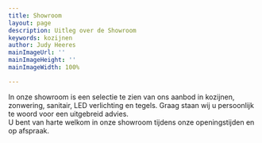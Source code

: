 ```yaml
---
title: Showroom
layout: page
description: Uitleg over de Showroom
keywords: kozijnen
author: Judy Heeres
mainImageUrl: ''
mainImageHeight: ''
mainImageWidth: 100%

---
```

In onze showroom is een selectie te zien van ons aanbod in kozijnen, zonwering, sanitair, LED verlichting en tegels. Graag staan wij u persoonlijk te woord voor een uitgebreid advies.  
U bent van harte welkom in onze showroom tijdens onze openingstijden en op afspraak.